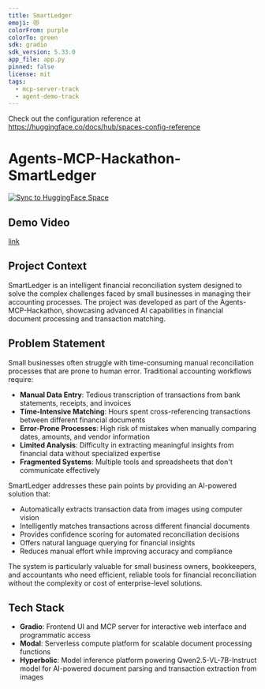 ```yaml
---
title: SmartLedger
emoji: 😻
colorFrom: purple
colorTo: green
sdk: gradio
sdk_version: 5.33.0
app_file: app.py
pinned: false
license: mit
tags:
  - mcp-server-track
  - agent-demo-track
---
```


Check out the configuration reference at https://huggingface.co/docs/hub/spaces-config-reference

# Agents-MCP-Hackathon-SmartLedger

[![Sync to HuggingFace Space](https://github.com/dw820/Agents-MCP-Hackathon-SmartLedger/actions/workflows/main.yml/badge.svg)](https://huggingface.co/spaces/Agents-MCP-Hackathon/SmartLedger)

## Demo Video
[link](https://x.com/WeiTu_/status/1931950511332417906)


## Project Context

SmartLedger is an intelligent financial reconciliation system designed to solve the complex challenges faced by small businesses in managing their accounting processes. The project was developed as part of the Agents-MCP-Hackathon, showcasing advanced AI capabilities in financial document processing and transaction matching.

## Problem Statement

Small businesses often struggle with time-consuming manual reconciliation processes that are prone to human error. Traditional accounting workflows require:

- **Manual Data Entry**: Tedious transcription of transactions from bank statements, receipts, and invoices
- **Time-Intensive Matching**: Hours spent cross-referencing transactions between different financial documents
- **Error-Prone Processes**: High risk of mistakes when manually comparing dates, amounts, and vendor information
- **Limited Analysis**: Difficulty in extracting meaningful insights from financial data without specialized expertise
- **Fragmented Systems**: Multiple tools and spreadsheets that don't communicate effectively

SmartLedger addresses these pain points by providing an AI-powered solution that:

- Automatically extracts transaction data from images using computer vision
- Intelligently matches transactions across different financial documents
- Provides confidence scoring for automated reconciliation decisions
- Offers natural language querying for financial insights
- Reduces manual effort while improving accuracy and compliance

The system is particularly valuable for small business owners, bookkeepers, and accountants who need efficient, reliable tools for financial reconciliation without the complexity or cost of enterprise-level solutions.

## Tech Stack

- **Gradio**: Frontend UI and MCP server for interactive web interface and programmatic access
- **Modal**: Serverless compute platform for scalable document processing functions
- **Hyperbolic**: Model inference platform powering Qwen2.5-VL-7B-Instruct model for AI-powered document parsing and transaction extraction from images
